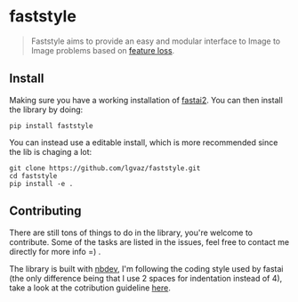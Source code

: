# faststyle
> Faststyle aims to provide an easy and modular interface to Image to Image problems based on [feature loss](https://arxiv.org/abs/1603.08155).


## Install

Making sure you have a working installation of [fastai2](https://github.com/fastai/fastai2). You can then install the library by doing:
```
pip install faststyle
```

You can instead use a editable install, which is more recommended since the lib is chaging a lot:
```
git clone https://github.com/lgvaz/faststyle.git
cd faststyle
pip install -e .
```

## Contributing

There are still tons of things to do in the library, you're welcome to contribute. Some of the tasks are listed in the issues, feel free to contact me directly for more info =)  .

The library is built with [nbdev](https://github.com/fastai/nbdev), I'm following the coding style used by fastai (the only difference being that I use 2 spaces for indentation instead of 4), take a look at the cotribution guideline [here](https://github.com/fastai/nbdev/blob/master/CONTRIBUTING.md).
